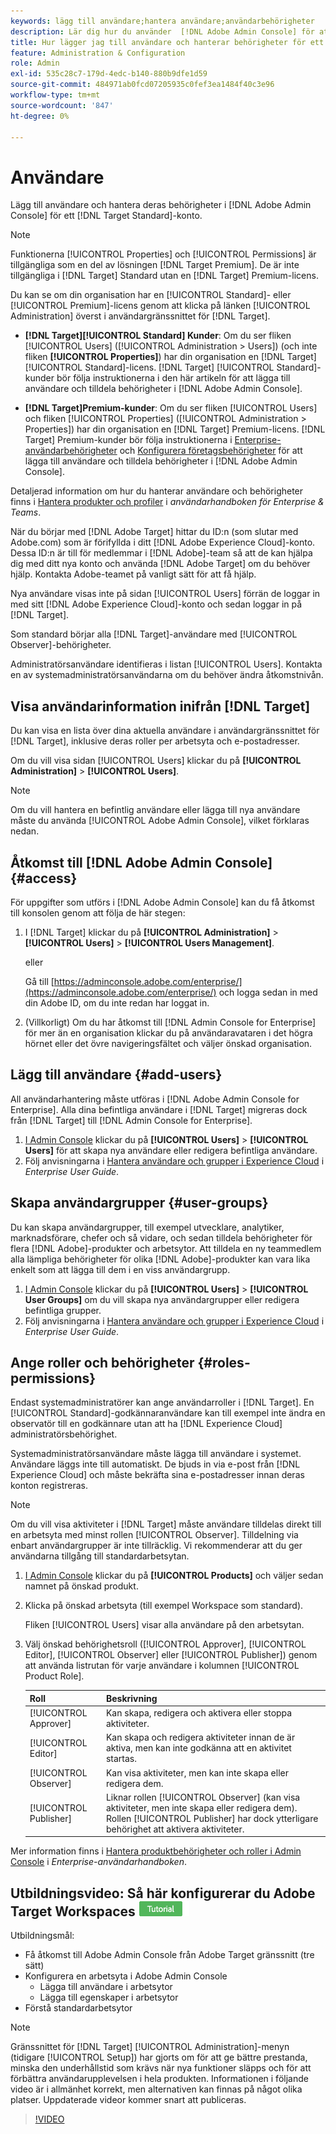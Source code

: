 ```yaml
---
keywords: lägg till användare;hantera användare;användarbehörigheter
description: Lär dig hur du använder  [!DNL Adobe Admin Console] för att hantera användare och deras behörigheter och rättigheter i  [!DNL Adobe Target Standard].
title: Hur lägger jag till användare och hanterar behörigheter för ett [!DNL Target Standard] konto?
feature: Administration & Configuration
role: Admin
exl-id: 535c28c7-179d-4edc-b140-880b9dfe1d59
source-git-commit: 484971ab0fcd07205935c0fef3ea1484f40c3e96
workflow-type: tm+mt
source-wordcount: '847'
ht-degree: 0%

---
```


# Användare

Lägg till användare och hantera deras behörigheter i [!DNL Adobe Admin Console] för ett [!DNL Target Standard]-konto.

>[!NOTE]
>
>Funktionerna [!UICONTROL Properties] och [!UICONTROL Permissions] är tillgängliga som en del av lösningen [!DNL Target Premium]. De är inte tillgängliga i [!DNL Target] Standard utan en [!DNL Target] Premium-licens.
>
>Du kan se om din organisation har en [!UICONTROL Standard]- eller [!UICONTROL Premium]-licens genom att klicka på länken [!UICONTROL Administration] överst i användargränssnittet för [!DNL Target].
>
>* **[!DNL Target][!UICONTROL Standard] Kunder**: Om du ser fliken [!UICONTROL Users] ([!UICONTROL Administration > Users]) (och inte fliken **[!UICONTROL Properties]**) har din organisation en [!DNL Target] [!UICONTROL Standard]-licens. [!DNL Target] [!UICONTROL Standard]-kunder bör följa instruktionerna i den här artikeln för att lägga till användare och tilldela behörigheter i [!DNL Adobe Admin Console].
>
>* **[!DNL Target]Premium-kunder**: Om du ser fliken [!UICONTROL Users] och fliken [!UICONTROL Properties] ([!UICONTROL Administration > Properties]) har din organisation en [!DNL Target] Premium-licens. [!DNL Target] Premium-kunder bör följa instruktionerna i [Enterprise-användarbehörigheter](/help/main/administrating-target/c-user-management/property-channel/property-channel.md) och [Konfigurera företagsbehörigheter](/help/main/administrating-target/c-user-management/property-channel/properties-overview.md) för att lägga till användare och tilldela behörigheter i [!DNL Adobe Admin Console].
>
>Detaljerad information om hur du hanterar användare och behörigheter finns i [Hantera produkter och profiler](https://helpx.adobe.com/enterprise/using/manage-products-and-profiles.html) i *användarhandboken för Enterprise &amp; Teams*.

När du börjar med [!DNL Adobe Target] hittar du ID:n (som slutar med Adobe.com) som är förifyllda i ditt [!DNL Adobe Experience Cloud]-konto. Dessa ID:n är till för medlemmar i [!DNL Adobe]-team så att de kan hjälpa dig med ditt nya konto och använda [!DNL Adobe Target] om du behöver hjälp. Kontakta Adobe-teamet på vanligt sätt för att få hjälp.

Nya användare visas inte på sidan [!UICONTROL Users] förrän de loggar in med sitt [!DNL Adobe Experience Cloud]-konto och sedan loggar in på [!DNL Target].

Som standard börjar alla [!DNL Target]-användare med [!UICONTROL Observer]-behörigheter.

Administratörsanvändare identifieras i listan [!UICONTROL Users]. Kontakta en av systemadministratörsanvändarna om du behöver ändra åtkomstnivån.

## Visa användarinformation inifrån [!DNL Target]

Du kan visa en lista över dina aktuella användare i användargränssnittet för [!DNL Target], inklusive deras roller per arbetsyta och e-postadresser.

Om du vill visa sidan [!UICONTROL Users] klickar du på **[!UICONTROL Administration]** > **[!UICONTROL Users]**.

>[!NOTE]
>
>Om du vill hantera en befintlig användare eller lägga till nya användare måste du använda [!UICONTROL Adobe Admin Console], vilket förklaras nedan.

## Åtkomst till [!DNL Adobe Admin Console] {#access}

För uppgifter som utförs i [!DNL Adobe Admin Console] kan du få åtkomst till konsolen genom att följa de här stegen:

1. I [!DNL Target] klickar du på **[!UICONTROL Administration]** > **[!UICONTROL Users]** > **[!UICONTROL Users Management]**.

   eller

   Gå till [https://adminconsole.adobe.com/enterprise/](https://adminconsole.adobe.com/enterprise/) och logga sedan in med din Adobe ID, om du inte redan har loggat in.

1. (Villkorligt) Om du har åtkomst till [!DNL Admin Console for Enterprise] för mer än en organisation klickar du på användaravataren i det högra hörnet eller det övre navigeringsfältet och väljer önskad organisation.

## Lägg till användare {#add-users}

All användarhantering måste utföras i [!DNL Adobe Admin Console for Enterprise]. Alla dina befintliga användare i [!DNL Target] migreras dock från [!DNL Target] till [!DNL Admin Console for Enterprise].

1. [I Admin Console](/help/main/administrating-target/c-user-management/c-user-management/user-management.md#section_79796E0227D048F59BAE0AB02E544EBE) klickar du på **[!UICONTROL Users]** > **[!UICONTROL Users]** för att skapa nya användare eller redigera befintliga användare.
1. Följ anvisningarna i [Hantera användare och grupper i Experience Cloud](https://helpx.adobe.com/enterprise/help/users.html) i *Enterprise User Guide*.

## Skapa användargrupper {#user-groups}

Du kan skapa användargrupper, till exempel utvecklare, analytiker, marknadsförare, chefer och så vidare, och sedan tilldela behörigheter för flera [!DNL Adobe]-produkter och arbetsytor. Att tilldela en ny teammedlem alla lämpliga behörigheter för olika [!DNL Adobe]-produkter kan vara lika enkelt som att lägga till dem i en viss användargrupp.

1. [I Admin Console](/help/main/administrating-target/c-user-management/c-user-management/user-management.md#section_79796E0227D048F59BAE0AB02E544EBE) klickar du på **[!UICONTROL Users]** > **[!UICONTROL User Groups]** om du vill skapa nya användargrupper eller redigera befintliga grupper.
1. Följ anvisningarna i [Hantera användare och grupper i Experience Cloud](https://helpx.adobe.com/enterprise/help/users.html) i *Enterprise User Guide*.

## Ange roller och behörigheter {#roles-permissions}

Endast systemadministratörer kan ange användarroller i [!DNL Target]. En [!UICONTROL Standard]-godkännaranvändare kan till exempel inte ändra en observatör till en godkännare utan att ha [!DNL Experience Cloud] administratörsbehörighet.

Systemadministratörsanvändare måste lägga till användare i systemet. Användare läggs inte till automatiskt. De bjuds in via e-post från [!DNL Experience Cloud] och måste bekräfta sina e-postadresser innan deras konton registreras.

>[!NOTE]
>
>Om du vill visa aktiviteter i [!DNL Target] måste användare tilldelas direkt till en arbetsyta med minst rollen [!UICONTROL Observer]. Tilldelning via enbart användargrupper är inte tillräcklig. Vi rekommenderar att du ger användarna tillgång till standardarbetsytan.

1. [I Admin Console](/help/main/administrating-target/c-user-management/c-user-management/user-management.md#section_79796E0227D048F59BAE0AB02E544EBE) klickar du på **[!UICONTROL Products]** och väljer sedan namnet på önskad produkt.

1. Klicka på önskad arbetsyta (till exempel Workspace som standard).

   Fliken [!UICONTROL Users] visar alla användare på den arbetsytan.

1. Välj önskad behörighetsroll ([!UICONTROL Approver], [!UICONTROL Editor], [!UICONTROL Observer] eller [!UICONTROL Publisher]) genom att använda listrutan för varje användare i kolumnen [!UICONTROL Product Role].

   | Roll | Beskrivning |
   |--- |--- |
   | [!UICONTROL Approver] | Kan skapa, redigera och aktivera eller stoppa aktiviteter. |
   | [!UICONTROL Editor] | Kan skapa och redigera aktiviteter innan de är aktiva, men kan inte godkänna att en aktivitet startas. |
   | [!UICONTROL Observer] | Kan visa aktiviteter, men kan inte skapa eller redigera dem. |
   | [!UICONTROL Publisher] | Liknar rollen [!UICONTROL Observer] (kan visa aktiviteter, men inte skapa eller redigera dem). Rollen [!UICONTROL Publisher] har dock ytterligare behörighet att aktivera aktiviteter. |

Mer information finns i [Hantera produktbehörigheter och roller i Admin Console](https://helpx.adobe.com/enterprise/help/manage-permissions-and-roles.html) i *Enterprise-användarhandboken*.

## Utbildningsvideo: Så här konfigurerar du Adobe Target Workspaces ![Självstudiekurs](/help/main/assets/tutorial.png)

Utbildningsmål:

* Få åtkomst till Adobe Admin Console från Adobe Target gränssnitt (tre sätt)
* Konfigurera en arbetsyta i Adobe Admin Console
   * Lägga till användare i arbetsytor
   * Lägga till egenskaper i arbetsytor
* Förstå standardarbetsytor

>[!NOTE]
>
>Gränssnittet för [!DNL Target] [!UICONTROL Administration]-menyn (tidigare [!UICONTROL Setup]) har gjorts om för att ge bättre prestanda, minska den underhållstid som krävs när nya funktioner släpps och för att förbättra användarupplevelsen i hela produkten. Informationen i följande video är i allmänhet korrekt, men alternativen kan finnas på något olika platser. Uppdaterade videor kommer snart att publiceras.

>[!VIDEO](https://video.tv.adobe.com/v/19463/)
